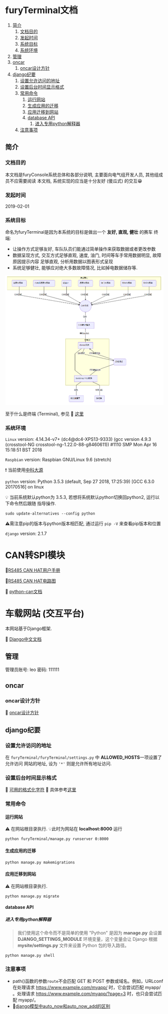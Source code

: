 # furyTerminal文档

1. [简介](#简介)
   1. [文档目的](#文档目的)
   2. [发起时间](#发起时间)
   3. [系统目标](#系统目标)
   4. [系统环境](#系统环境)
2. [管理](#管理)
3. [oncar](#oncar)
   1. [oncar设计方针](#oncar设计方针)
4. [django纪要](#django纪要)
   1. [设置允许访问的地址](#设置允许访问的地址)
   2. [设置后台时间显示格式](#设置后台时间显示格式)
   3. [常用命令](#常用命令)
      1. [运行网站](#运行网站)
      2. [生成应用的迁移](#生成应用的迁移)
      3. [应用迁移到网站](#应用迁移到网站)
      4. [database API](#database-api)
         1. [进入专用python解释器](#进入专用python解释器)
   4. [注意事项](#注意事项)

## 简介

### 文档目的

本文档是furyConsole系统总体和各部分说明, 主要面向电气组开发人员, 其他组成员不应需要阅读
本文档, 系统实现的应当是十分友好 (傻瓜式) 的交互😁

### 发起时间

2019-02-01

### 系统目标

命名为furyTerminal是因为本系统的目标是做出一个 **友好, 直观, 健壮** 的赛车
终端:

- 让操作方式足够友好, 车队队员们能通过简单操作来获取数据或者更改参数
- 数据呈现方式, 交互方式足够直观, 速度, 油门, 时间等车手常用数据明显, 故障原因提示内容
  足够直观, 分析用数据以图表形式呈现
- 系统足够健壮, 能够应对绝大多数故障情况, 比如掉电数据储存等.

![系统蓝图](doc/蓝图.png)

至于什么是终端 (Terminal), 参见 🔗 [这里](https://www.zhihu.com/question/21711307/answer/118788917)

### 系统环境

`Linux` version: 4.14.34-v7+ (dc4@dc4-XPS13-9333) (gcc version 4.9.3 (crosstool-NG crosstool-ng-1.22.0-88-g8460611)) #1110 SMP Mon Apr 16 15:18:51 BST 2018

`Raspbian` version: Raspbian GNU/Linux 9.6 (stretch)

❗️ 当前使用[中科大源](https://lug.ustc.edu.cn/wiki/mirrors/help/raspbian)

`python` version: Python 3.5.3 (default, Sep 27 2018, 17:25:39) [GCC 6.3.0 20170516] on linux

💡 当前系统默认python为 3.5.3, 若想将系统默认python切换回python2, 运行以下命令然后跟随
指导操作.

```shell
sudo update-alternatives --config python
```

⚠️需注意pip的版本与python版本相匹配, 通过运行 `pip -V` 来查看pip版本和位置

`django` version: 2.1.7

# CAN转SPI模块

📖[RS485 CAN HAT用户手册](doc/CAN2SPI/CAN_to_SPI_module/RS485-CAN-HAT-user-manual-cn.pdf)

📖[RS485 CAN HAT电路图](doc/CAN2SPI/CAN_to_SPI_module/RS485_CAN_HAT_Schematic.pdf)

🔗 [python-can文档](https://python-can.readthedocs.io/en/master/index.html#)

# 车载网站 (交互平台)

本网站基于Django框架.

🔗 [Django中文文档](https://docs.djangoproject.com/zh-hans/2.1/)

## 管理

管理员账号: leo
密码: 111111

## oncar

### oncar设计方针

📖 [oncar设计方针](doc/furyTerminal/oncar/设计方针.md)

## django纪要

### 设置允许访问的地址

在 `furyTerminal/furyTerminal/settings.py` 中 **ALLOWED_HOSTS**一项设置了允许访问
网站的地址, 设为 `'*'` 则是允许所有地址访问.

### 设置后台时间显示格式

🔗 [可用的格式化字符](https://docs.djangoproject.com/en/2.0/ref/templates/builtins/#date)
🔗 具体参考[这里](https://blog.51cto.com/xujpxm/2090382)

### 常用命令

#### 运行网站

⚠️ 在网站根目录执行.
💡此时为网站在 **localhost:8000** 运行

```shell
python furyTerminal/manage.py runserver 0:8000
```

#### 生成应用的迁移

```shell
python manage.py makemigrations
```

#### 应用迁移到网站

⚠️ 在网站根目录执行.

```shell
python manage.py migrate
```

#### database API

##### 进入专用python解释器

> 我们使用这个命令而不是简单的使用 "Python" 是因为 **manage.py** 会设置
> **DJANGO_SETTINGS_MODULE** 环境变量，这个变量会让 Django 根据 **mysite/settings.py**
> 文件来设置 Python 包的导入路径。

```shell
python manage.py shell
```



### 注意事项

- path()函数的参数`route`不会匹配 GET 和 POST 参数或域名。例如，URLconf 在处理请求
  https://www.example.com/myapp/ 时，它会尝试匹配 myapp/ 。处理请求
  https://www.example.com/myapp/?page=3 时，也只会尝试匹配 myapp/。
- 🔗[django模型中auto_now和auto_now_add的区别](https://www.cnblogs.com/vincenshen/articles/7659763.html)